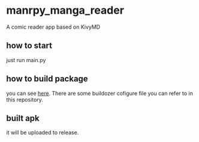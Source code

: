 # manrpy_manga_reader
A comic reader app based on KivyMD

## how to start
just run main.py

## how to build package 
you can see [here](https://github.com/kivy/buildozer.git). There are some buildozer cofigure file you can refer to in this repository.

## built apk
it will be uploaded to release.

